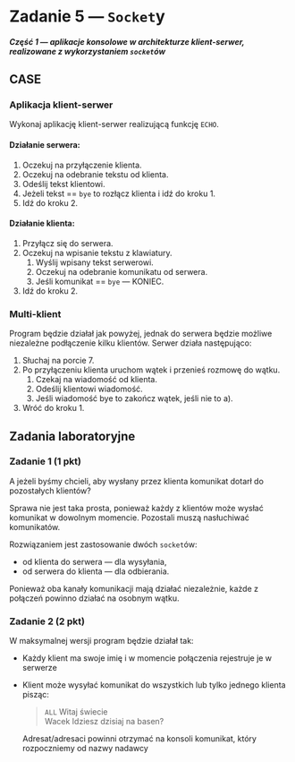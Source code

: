 # Zadanie 5 — `Socket`y
##### Część 1 — aplikacje konsolowe w architekturze klient-serwer, realizowane z wykorzystaniem `socket`ów

## CASE
### Aplikacja klient-serwer

Wykonaj aplikację klient-serwer realizującą funkcję `ECHO`.

#### Działanie serwera:

1. Oczekuj na przyłączenie klienta.
2. Oczekuj na odebranie tekstu od klienta.
3. Odeślij tekst klientowi.
4. Jeżeli tekst == `bye` to rozłącz klienta i idź do kroku 1.
5. Idź do kroku 2.

#### Działanie klienta:

1. Przyłącz się do serwera.
2. Oczekuj na wpisanie tekstu z klawiatury.
   1. Wyślij wpisany tekst serwerowi.
   2. Oczekuj na odebranie komunikatu od serwera.
   3. Jeśli komunikat == `bye` — KONIEC.
3. Idź do kroku 2.

### Multi-klient
Program będzie działał jak powyżej, jednak do serwera będzie możliwe niezależne podłączenie kilku
klientów. Serwer działa następująco:

1. Słuchaj na porcie 7.
2. Po przyłączeniu klienta uruchom wątek i przenieś rozmowę do wątku.
   1. Czekaj na wiadomość od klienta.
   2. Odeślij klientowi wiadomość.
   3. Jeśli wiadomość bye to zakończ wątek, jeśli nie to a).
3. Wróć do kroku 1.

## Zadania laboratoryjne

### Zadanie 1 (1 pkt)

A jeżeli byśmy chcieli, aby wysłany przez klienta komunikat dotarł do pozostałych klientów?

Sprawa nie jest taka prosta, ponieważ każdy z klientów może wysłać komunikat w dowolnym momencie.
Pozostali muszą nasłuchiwać komunikatów.

Rozwiązaniem jest zastosowanie dwóch `socket`ów:
* od klienta do serwera — dla wysyłania,
* od serwera do klienta — dla odbierania.

Ponieważ oba kanały komunikacji mają działać niezależnie, każde z połączeń powinno działać
na osobnym wątku.

### Zadanie 2 (2 pkt)

W maksymalnej wersji program będzie działał tak:
* Każdy klient ma swoje imię i w momencie połączenia rejestruje je w serwerze
* Klient może wysyłać komunikat do wszystkich lub tylko jednego klienta pisząc:
  > `ALL` Witaj świecie
  > \
  > Wacek Idziesz dzisiaj na basen?

  Adresat/adresaci powinni otrzymać na konsoli komunikat, który rozpoczniemy od nazwy nadawcy
